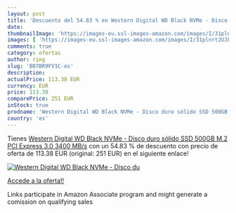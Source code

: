```yaml
---
layout: post
title: 'Descuento del 54.83 % en Western Digital WD Black NVMe - Disco du'
date: 
thumbnailImage: 'https://images-eu.ssl-images-amazon.com/images/I/31plnrt2UJL._SL200_.jpg'
images: [ 'https://images-eu.ssl-images-amazon.com/images/I/31plnrt2UJL._SL200_.jpg' ]
comments: true
category: ofertas
author: ring
slug: 'B07BR9FV1C-es'
description:
actualPrice: 113.38 EUR
currency: EUR
price: 113.38
comparePrice: 251 EUR
inStock: true
prodname: 'Western Digital WD Black NVMe - Disco duro sólido SSD 500GB  M.2  PCI Express 3.0  3400 MB/s'
country: 'es'
---
```


Tienes [Western Digital WD Black NVMe - Disco duro sólido SSD 500GB  M.2  PCI Express 3.0  3400 MB/s](https://www.amazon.es/dp/B07BR9FV1C/?tag=tolees-21) con un 54.83 % de descuento con precio de oferta de 113.38 EUR (original: 251 EUR) en el siguiente enlace!

[![Western Digital WD Black NVMe - Disco du](https://images-eu.ssl-images-amazon.com/images/I/31plnrt2UJL._SL200_.jpg)](https://www.amazon.es/dp/B07BR9FV1C/?tag=tolees-21)

[Accede a la oferta!!](https://www.amazon.es/dp/B07BR9FV1C/?tag=tolees-21)

Links participate in Amazon Associate program and might generate a comission on qualifying sales


